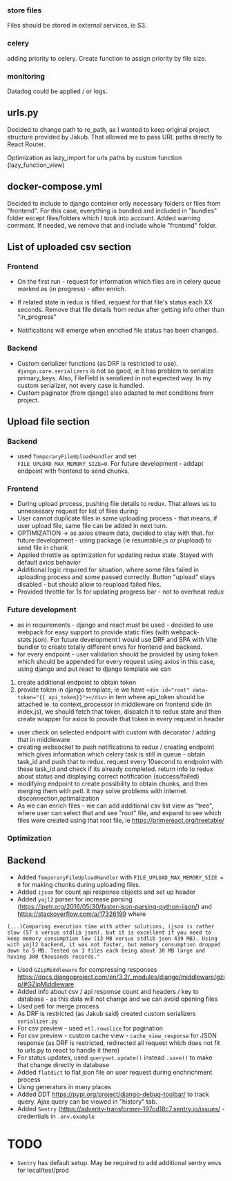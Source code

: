### store files
Files should be stored in external services, ie S3.

### celery
adding priority to celery. Create function to assign priority by file size.

### monitoring
Datadog could be applied / or logs.

## urls.py
Decided to change path to re_path, as I wanted to keep original project structure provided by Jakub.
That allowed me to pass URL paths directly to React Router. 

Optimization as lazy_import for urls paths by custom function (lazy_function_view)

## docker-compose.yml
Decided to include to django container only necessary folders or files from "frontend". For this case, 
everything is bundled and included in "bundles" folder except files/folders which I took into account. Added warning comment. If needed, we remove that and include
whole "frontend" folder.

## List of uploaded csv section

### Frontend
* On the first run - request for information which files are in celery queue marked as (in progress) - after enrich.

* If related state in redux is filled, request for that file's status each XX seconds. 
Remove that file details from redux after getting info other than "in_progress"

* Notifications will emerge when enriched file status has been changed.

### Backend
* Custom serializer functions (as DRF is restricted to use). `django.core.serializers` is not so good, ie it has problem to serialize primary_keys. Also, FileField is serialized in not expected way.
In my custom serializer, not every case is handled.
* Custom paginator (from django) also adapted to met conditions from project.

## Upload file section

### Backend
* used `TemporaryFileUploadHandler` and set `FILE_UPLOAD_MAX_MEMORY_SIZE=0`. For future development - addapt endpoint with frontend to send chunks.

### Frontend
* During upload process, pushing file details to redux. That allows us to unnessesary request for list of files during
* User cannot duplicate files in same uploading process - that means, if user upload file, same file can be added in next turn.
* OPTIMIZATION -> as axios stream data, decided to stay with that. for future development - using package (ie resumable.js or plupload) to send file in chunk
* Applied throttle as optimization for updating redux state. Stayed with default axios behavior
* Additional logic required for situation, where some files failed in uploading process and some passed correctly. Button "upload" stays disabled - but should allow to reupload failed files.
* Provided throttle for 1s for updating progress bar - not to overheat redux


### Future development
* as in requirements - django and react must be used - decided to use webpack for easy support to provide static files (with webpack-stats.json). For future development I would use DRF and SPA with Vite bundler to create totally different envs for frontend and backend.
* for every endpoint - user validation should be provided by using token which should be appended for every request using axios
in this case, using django and put react to django template we can
1. create additional endpoint to obtain token
2. provide token in django template, ie we have `<div id="root" data-token="{{ api_token}}"></div>` in tem
    where api_token should be attached ie. to context_processor in middleware
    on frontend side (in index.js), we should fetch that token, dispatch it to redux state and then create wrapper 
    for axios to provide that token in every request in header

* user check on selected endpoint with custom with decorator / adding that in middleware
* creating websocket to push notifications to redux / creating endpoint which gives information which celery task is still in queue - obtain task_id and push that to redux. request every 10second to endpoint with these task_id and check if its already completed. return info to redux about status and displaying correct notification (success/failed)
* modifying endpoint to create possibility to obtain chunks, and then merging them with petl. it may solve problems with internet disconnection,optimalization
* As we can enrich files - we can add additional csv list view as "tree", where user can select that and see "root" file, and expand to see which files were created using that root file, ie https://primereact.org/treetable/ 


### Optimization

## Backend
* Added `TemporaryFileUploadHandler` with `FILE_UPLOAD_MAX_MEMORY_SIZE = 0` for making chunks during uploading files.
* Added `ijson` for count api response objects and set up header
* Added `yajl2` parser for increase parsing (https://lpetr.org/2016/05/30/faster-json-parsing-python-ijson/)
  and https://stackoverflow.com/a/17326199 where 
```
(...)Comparing execution time with other solutions, ijson is rather slow (57 s versus stdlib json), but it is excellent if you need to keep memory consumption low (13 MB versus stdlib json 439 MB). Using with yajl2 backend, it was not faster, but memory consumption dropped down to 5 MB. Tested on 3 files each being about 30 MB large and having 300 thousands records."
```
* Used `GZipMiddleware` for compressing responses https://docs.djangoproject.com/en/3.2/_modules/django/middleware/gzip/#GZipMiddleware
* Added info about csv / api response count and headers / key to database - as this data will not change and we can avoid opening files
* Used petl for merge process
* As DRF is restricted (as Jakub said) created custom serializers `serializer.py`
* For csv preview - used `etl.rowslice` for pagination
* For csv preview  - custom cache view - `cache_view_response` for JSON response (as DRF is restricted, redirected all request which does not fit to urls.py to react to handle it there)
* For status updates, used `queryset.update()` instead `.save()` to make that change directly in database
* Added `flatdict` to flat json file on user request during enchrichment process
* Using generators in many places
* Added DDT https://pypi.org/project/django-debug-toolbar/ to track query. Ajax query can be viewed in "history" tab.
* Added `Sentry` (https://adverity-transformer-197cd18c7.sentry.io/issues/ - credentials in `.env.example`

# TODO
* `Sentry` has default setup. May be required to add additional sentry envs for local/test/prod
